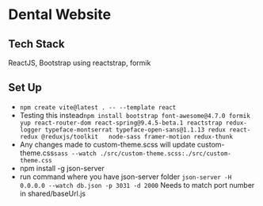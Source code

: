 <h1>Dental Website</h1>

<h2>Tech Stack</h2>
<p>ReactJS, Bootstrap using reactstrap, formik </p>

<h2>Set Up</h2>
<ul>
    <li><code>npm create vite@latest . -- --template react  </code></li>
    <!-- <li><code>npm install bootstrap font-awesome@4.7.0 formik@2.2.9 react-router-dom@6.2.1 react-spring@9.4.5-beta.1 reactstrap@9.0.1 redux-logger@3.0.6 typeface-open-sans@1.1.13 react-redux</code></li> -->
    <li>Testing this instead<code>npm install bootstrap font-awesome@4.7.0 formik yup react-router-dom react-spring@9.4.5-beta.1 reactstrap redux-logger typeface-montserrat typeface-open-sans@1.1.13 redux react-redux @reduxjs/toolkit   node-sass framer-motion redux-thunk</code></li>
    <li>Any changes made to custom-theme.scss will update custom-theme.css<code>sass --watch ./src/custom-theme.scss:./src/custom-theme.css</code></li>
    <li> npm install -g json-server</li>
    <li>run command where you have json-server folder <code>json-server -H 0.0.0.0 --watch db.json -p 3031 -d 2000</code> Needs to match port number in shared/baseUrl.js</li>
</ul>
